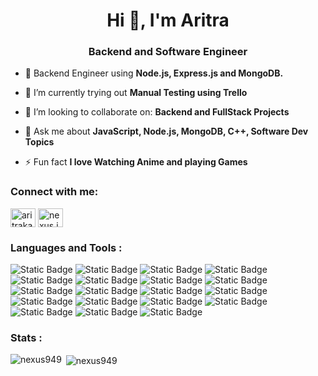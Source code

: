 <h1 align="center">Hi 👋, I'm Aritra</h1>
<h3 align="center">Backend and Software Engineer</h3>

- 🌱 Backend Engineer using **Node.js, Express.js and MongoDB.**

- 🔭 I’m currently trying out **Manual Testing using Trello**

- 👯 I’m looking to collaborate on: **Backend and FullStack Projects**

- 💬 Ask me about **JavaScript, Node.js, MongoDB, C++, Software Dev Topics**

- ⚡ Fun fact **I love Watching Anime and playing Games**

<h3 align="left">Connect with me:</h3>
<p align="left">
<a href="https://linkedin.com/in/aritrakarmakar09" target="blank"><img align="center" src="https://raw.githubusercontent.com/rahuldkjain/github-profile-readme-generator/master/src/images/icons/Social/linked-in-alt.svg" alt="aritrakarmakar09" height="30" width="40" /></a>
<a href="https://instagram.com/nexus.js" target="blank"><img align="center" src="https://raw.githubusercontent.com/rahuldkjain/github-profile-readme-generator/master/src/images/icons/Social/instagram.svg" alt="nexus.js" height="30" width="40" /></a>
</p>

<h3 align="left">Languages and Tools :</h3>

![Static Badge](https://img.shields.io/badge/javascript-black?style=for-the-badge&logo=javascript&logoColor=%23F7DF1E&color=%232f2f2f)   ![Static Badge](https://img.shields.io/badge/node.js-white?style=for-the-badge&logo=nodedotjs&logoColor=white&color=%235FA04E)   ![Static Badge](https://img.shields.io/badge/express.js-black?style=for-the-badge&logo=express&logoColor=white&logoSize=auto&color=%23000000)   ![Static Badge](https://img.shields.io/badge/NPM-%23CB3837?style=for-the-badge&logo=npm)
   ![Static Badge](https://img.shields.io/badge/html-white?style=for-the-badge&logo=html5&logoColor=white&color=%23E34F26)   ![Static Badge](https://img.shields.io/badge/css-white?style=for-the-badge&logo=css3&logoColor=white&color=%231572B6)   ![Static Badge](https://img.shields.io/badge/mongodb-black?style=for-the-badge&logo=mongodb&logoColor=%2347A248&color=%232f2f2f)   ![Static Badge](https://img.shields.io/badge/Render-black?style=for-the-badge&logo=render&logoColor=%23000000&color=white)   ![Static Badge](https://img.shields.io/badge/HandleBars-%23000000?style=for-the-badge&logo=handlebarsdotjs)   ![Static Badge](https://img.shields.io/badge/GIT-%23F05032?style=for-the-badge&logo=git&logoColor=%23FFFFFF)   ![Static Badge](https://img.shields.io/badge/Socket.io-%23010101?style=for-the-badge&logo=socketdotio)   ![Static Badge](https://img.shields.io/badge/JWT-%23000000?style=for-the-badge&logo=jsonwebtokens)
   ![Static Badge](https://img.shields.io/badge/vercel-white?style=for-the-badge&logo=vercel&logoColor=white&color=%23000000)   ![Static Badge](https://img.shields.io/badge/c-white?style=for-the-badge&logo=c&logoColor=white&color=%23273543)
   ![Static Badge](https://img.shields.io/badge/C%2B%2B-white?style=for-the-badge&logo=cplusplus&logoColor=white&color=%2300599C)   ![Static Badge](https://img.shields.io/badge/linux-white?style=for-the-badge&logo=linux&logoColor=black&color=%23FCC624)   ![Static Badge](https://img.shields.io/badge/postman-white?style=for-the-badge&logo=postman&logoColor=white&color=%23FF6C37)   ![Static Badge](https://img.shields.io/badge/Docker-white?style=for-the-badge&logo=docker&logoColor=white&color=%232496ED)   ![Static Badge](https://img.shields.io/badge/Trello-%230052CC?style=for-the-badge&logo=trello)


<h3 align="left">Stats :</h3>

<p><img align="left" src="https://github-readme-stats.vercel.app/api/top-langs?username=nexus949&show_icons=true&locale=en&layout=compact&cache_seconds=5000" alt="nexus949" /></p>

<p>&nbsp;<img align="center" src="https://github-readme-stats.vercel.app/api?username=nexus949&show_icons=true&locale=en" alt="nexus949" /></p>
